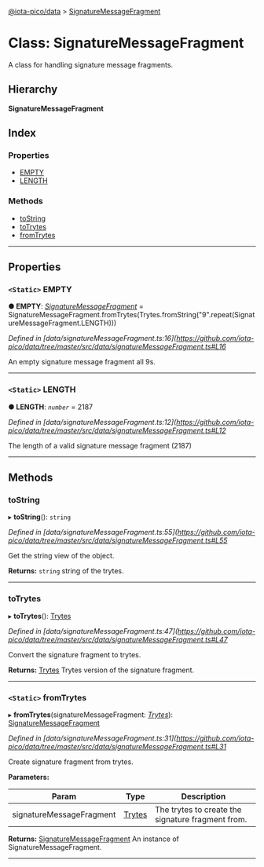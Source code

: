 [@iota-pico/data](../README.md) > [SignatureMessageFragment](../classes/signaturemessagefragment.md)

# Class: SignatureMessageFragment

A class for handling signature message fragments.

## Hierarchy

**SignatureMessageFragment**

## Index

### Properties

* [EMPTY](signaturemessagefragment.md#empty)
* [LENGTH](signaturemessagefragment.md#length)

### Methods

* [toString](signaturemessagefragment.md#tostring)
* [toTrytes](signaturemessagefragment.md#totrytes)
* [fromTrytes](signaturemessagefragment.md#fromtrytes)

---

## Properties

<a id="empty"></a>

### `<Static>` EMPTY

**● EMPTY**: *[SignatureMessageFragment](signaturemessagefragment.md)* =  SignatureMessageFragment.fromTrytes(Trytes.fromString("9".repeat(SignatureMessageFragment.LENGTH)))

*Defined in [data/signatureMessageFragment.ts:16](https://github.com/iota-pico/data/tree/master/src/data/signatureMessageFragment.ts#L16*

An empty signature message fragment all 9s.

___
<a id="length"></a>

### `<Static>` LENGTH

**● LENGTH**: *`number`* = 2187

*Defined in [data/signatureMessageFragment.ts:12](https://github.com/iota-pico/data/tree/master/src/data/signatureMessageFragment.ts#L12*

The length of a valid signature message fragment (2187)

___

## Methods

<a id="tostring"></a>

###  toString

▸ **toString**(): `string`

*Defined in [data/signatureMessageFragment.ts:55](https://github.com/iota-pico/data/tree/master/src/data/signatureMessageFragment.ts#L55*

Get the string view of the object.

**Returns:** `string`
string of the trytes.

___
<a id="totrytes"></a>

###  toTrytes

▸ **toTrytes**(): [Trytes](trytes.md)

*Defined in [data/signatureMessageFragment.ts:47](https://github.com/iota-pico/data/tree/master/src/data/signatureMessageFragment.ts#L47*

Convert the signature fragment to trytes.

**Returns:** [Trytes](trytes.md)
Trytes version of the signature fragment.

___
<a id="fromtrytes"></a>

### `<Static>` fromTrytes

▸ **fromTrytes**(signatureMessageFragment: *[Trytes](trytes.md)*): [SignatureMessageFragment](signaturemessagefragment.md)

*Defined in [data/signatureMessageFragment.ts:31](https://github.com/iota-pico/data/tree/master/src/data/signatureMessageFragment.ts#L31*

Create signature fragment from trytes.

**Parameters:**

| Param | Type | Description |
| ------ | ------ | ------ |
| signatureMessageFragment | [Trytes](trytes.md) |  The trytes to create the signature fragment from. |

**Returns:** [SignatureMessageFragment](signaturemessagefragment.md)
An instance of SignatureMessageFragment.

___

